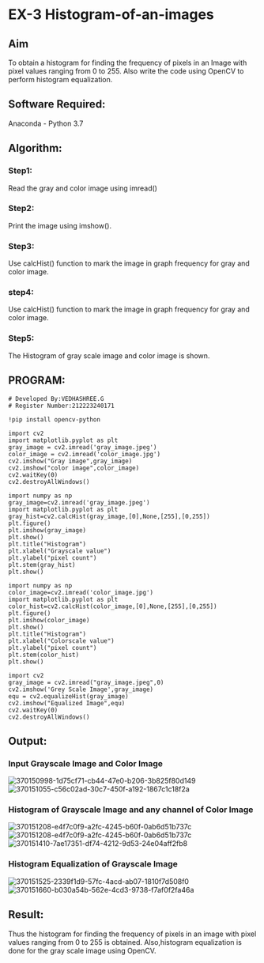 # EX-3 Histogram-of-an-images
## Aim
To obtain a histogram for finding the frequency of pixels in an Image with pixel values ranging from 0 to 255. Also write the code using OpenCV to perform histogram equalization.

## Software Required:
Anaconda - Python 3.7

## Algorithm:
### Step1:
Read the gray and color image using imread()

### Step2:
Print the image using imshow().



### Step3:
Use calcHist() function to mark the image in graph frequency for gray and color image.

### step4:
Use calcHist() function to mark the image in graph frequency for gray and color image.

### Step5:
The Histogram of gray scale image and color image is shown.


## PROGRAM:
```
# Developed By:VEDHASHREE.G
# Register Number:212223240171

!pip install opencv-python

import cv2
import matplotlib.pyplot as plt
gray_image = cv2.imread('gray_image.jpeg')
color_image = cv2.imread('color_image.jpg')
cv2.imshow("Gray image",gray_image)
cv2.imshow("color image",color_image)
cv2.waitKey(0)
cv2.destroyAllWindows()

import numpy as np
gray_image=cv2.imread('gray_image.jpeg')
import matplotlib.pyplot as plt 
gray_hist=cv2.calcHist(gray_image,[0],None,[255],[0,255])
plt.figure()
plt.imshow(gray_image)
plt.show()
plt.title("Histogram")
plt.xlabel("Grayscale value")
plt.ylabel("pixel count")
plt.stem(gray_hist)
plt.show()

import numpy as np
color_image=cv2.imread('color_image.jpg')
import matplotlib.pyplot as plt 
color_hist=cv2.calcHist(color_image,[0],None,[255],[0,255])
plt.figure()
plt.imshow(color_image)
plt.show()
plt.title("Histogram")
plt.xlabel("Colorscale value")
plt.ylabel("pixel count")
plt.stem(color_hist)
plt.show()

import cv2
gray_image = cv2.imread("gray_image.jpeg",0)
cv2.imshow('Grey Scale Image',gray_image)
equ = cv2.equalizeHist(gray_image)
cv2.imshow("Equalized Image",equ)
cv2.waitKey(0)
cv2.destroyAllWindows()
```
## Output:
### Input Grayscale Image and Color Image
![370150998-1d75cf71-cb44-47e0-b206-3b825f80d149](https://github.com/user-attachments/assets/6a1dadea-1c64-4a6a-b693-c9ad5e6dfcd4)
![370151055-c56c02ad-30c7-450f-a192-1867c1c18f2a](https://github.com/user-attachments/assets/d3349c9a-67f9-4e05-96bb-6fb14917b4b7)
### Histogram of Grayscale Image and any channel of Color Image
![370151208-e4f7c0f9-a2fc-4245-b60f-0ab6d51b737c](https://github.com/user-attachments/assets/f9ab21ab-6812-4252-98d0-7cc2c52200ba)
![370151208-e4f7c0f9-a2fc-4245-b60f-0ab6d51b737c](https://github.com/user-attachments/assets/a02237e0-9892-4ada-bd28-abd9076ee48e)
![370151410-7ae17351-df74-4212-9d53-24e04aff2fb8](https://github.com/user-attachments/assets/18045b7d-3ec7-442f-bb8d-e1d89fe3f937)
### Histogram Equalization of Grayscale Image
![370151525-2339f1d9-57fc-4acd-ab07-1810f7d508f0](https://github.com/user-attachments/assets/3792f712-6320-421f-8e53-fc55d33b08aa)
![370151660-b030a54b-562e-4cd3-9738-f7af0f2fa46a](https://github.com/user-attachments/assets/3e2b1d28-4774-4f06-8b90-b71d1bad121e)
## Result: 
Thus the histogram for finding the frequency of pixels in an image with pixel values ranging from 0 to 255 is obtained. Also,histogram equalization is done for the gray scale image using OpenCV.
